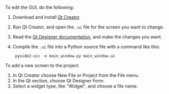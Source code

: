 To edit the GUI, do the following:

1. Download and install [Qt Creator].
2. Run Qt Creator, and open the `.ui` file for the screen you want to change.
3. Read the [Qt Designer documentation], and make the changes you want.
4. Compile the `.ui` file into a Python source file with a command like this:

        pyside2-uic -o main_window.py main_window.ui

To add a new screen to the project:

1. In Qt Creator choose New File or Project from the File menu.
2. In the Qt section, choose Qt Designer Form.
3. Select a widget type, like "Widget", and choose a file name.

[Qt Creator]: https://www.qt.io/download-qt-installer
[Qt Designer documentation]: https://doc.qt.io/qt-5/designer-quick-start.html